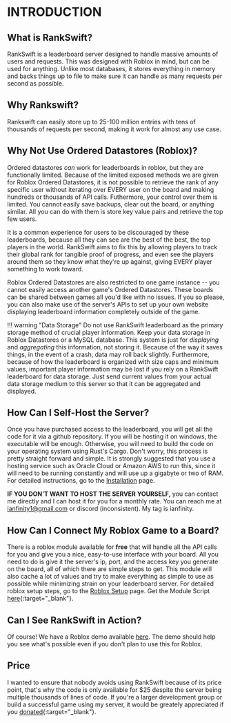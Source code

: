 # INTRODUCTION

## What is RankSwift?
RankSwift is a leaderboard server designed to handle massive amounts of users and requests. This was designed with Roblox in mind, but can be used for anything. Unlike most databases, it stores everything in memory and backs things up to file to make sure it can handle as many requests per second as possible.

## Why Rankswift?
Rankswift can easily store up to 25-100 million entries with tens of thousands of requests per second, making it work for almost any use case.

## Why Not Use Ordered Datastores (Roblox)?
Ordered datastores *can* work for leaderboards in roblox, but they are functionally limited. Because of the limited exposed methods we are given for Roblox Ordered Datastores, it is not possible to retrieve the rank of any specific user without iterating over EVERY user on the board and making hundreds or thousands of API calls. Futhermore, your control over them is limited. You cannot easily save backups, clear out the board, or anything similar. All you can do with them is store key value pairs and retrieve the top few users.

It is a common experience for users to be discouraged by these leaderboards, because all they can see are the best of the best, the top players in the world. RankSwift aims to fix this by allowing players to track their global rank for tangible proof of progress, and even see the players around them so they know what they're up against, giving EVERY player something to work toward.

Roblox Ordered Datastores are also restricted to one game instance -- you cannot easily access another game's Ordered Datastores. These boards can be shared between games all you'd like with no issues. If you so please, you can also make use of the server's APIs to set up your own website displaying leaderboard information completely outside of the game.

!!! warning "Data Storage"
    Do not use RankSwift leaderboard as the primary storage method of crucial player information. Keep your data storage in Roblox Datastores or a MySQL database. This system is just for *displaying* and *aggregating* this information, not storing it. Because of the way it saves things, in the event of a crash, data may roll back slightly. Furthermore, because of how the leaderboard is organized with size caps and minimum values, important player information may be lost if you rely on a RankSwift leaderboard for data storage. Just send current values from your actual data storage medium to this server so that it can be aggregated and displayed.

## How Can I Self-Host the Server?
Once you have purchased access to the leaderboard, you will get all the code for it via a github repository. If you will be hosting it on windows, the executable will be enough. Otherwise, you will need to build the code on your operating system using Rust's Cargo. Don't worry, this process is pretty straight forward and simple. It is strongly suggested that you use a hosting service such as Oracle Cloud or Amazon AWS to run this, since it will need to be running constantly and will use up a gigabyte or two of RAM. For detailed instructions, go to the [Installation](./Server/installation.md) page.

**IF YOU DON'T WANT TO HOST THE SERVER YOURSELF,** you can contact me directly and I can host it for you for a monthly rate. You can reach me at [ianfinity1@gmail.com](mailto:ianfinity1@gmail.com) or discord (inconsistent). My tag is ianfinity.

## How Can I Connect My Roblox Game to a Board?
There is a roblox module available for **free** that will handle all the API calls for you and give you a nice, easy-to-use interface with your board. All you need to do is give it the server's ip, port, and the access key you generate on the board, all of which there are simple steps to get. This module will also cache a lot of values and try to make everything as simple to use as possible while minimizing strain on your leaderboard server. For detailed roblox setup steps, go to the [Roblox Setup](./Roblox/setup.md) page. Get the Module Script [here](https://create.roblox.com/store/asset/120356645529088){:target="_blank"}.

## Can I See RankSwift in Action?
Of course! We have a Roblox demo available [here](./Roblox/demo.md). The demo should help you see what's possible even if you don't plan to use this for Roblox.

## Price
I wanted to ensure that nobody avoids using RankSwift because of its price point, that's why the code is only available for $25 despite the server being multiple thousands of lines of code. If you're a larger development group or build a successful game using my server, it would be greately appreciated if you [donated](https://ko-fi.com/ianfinity#){:target="_blank"}.